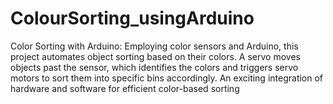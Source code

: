 # ColourSorting_usingArduino
Color Sorting with Arduino: Employing color sensors and Arduino, this project automates object sorting based on their colors. A servo moves objects past the sensor, which identifies the colors and triggers servo motors to sort them into specific bins accordingly. An exciting integration of hardware and software for efficient color-based sorting
